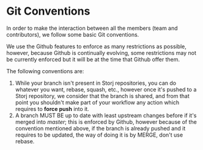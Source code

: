 # Git Conventions

In order to make the interaction between all the members (team and contributors), we follow some basic Git conventions.

We use the Github features to enforce as many restrictions as possible, however, because Github is continually evolving, some restrictions may not be currently enforced but it will be at the time that Github offer them.

The following conventions are:

1. While your branch isn't present in Storj repositories, you can do whatever you want, rebase, squash, etc., however once it's pushed to a Storj repository, we consider that the branch is shared, and from that point you shouldn't make part of your workflow any action which requires to __force push__ into it.
2. A branch MUST BE up to date with least upstream changes before if it's merged into _master_; this is enforced by Github, however because of the convention mentioned above, if the branch is already pushed and it requires to be updated, the way of doing it is by MERGE, don't use rebase.
